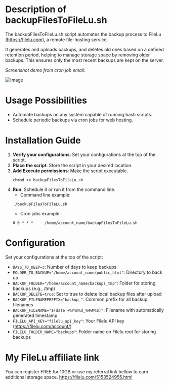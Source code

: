 # Description of backupFilesToFileLu.sh
The backupFilesToFileLu.sh script automates the backup process to FileLu (https://filelu.com), a remote file-hosting service.

It generates and uploads backups, and deletes old ones based on a defined retention period, helping to manage storage space by removing older backups. This ensures only the most recent backups are kept on the server.

*Screenshot demo from cron job email:*

![image](https://github.com/user-attachments/assets/cdc8d533-0cbc-4b75-891a-bee3fe0f3b1d)


# Usage Possibilities
- Automate backups on any system capable of running bash scripts.
- Schedule periodic backups via cron jobs for web hosting.

# Installation Guide
1. **Verify your configurations**: Set your configurations at the top of the script.
2. **Place the script**: Store the script in your desired location.
3. **Add Execute permissions**: Make the script executable.
   ```
   chmod +x backupFilesToFileLu.sh
   ```
4. **Run**: Schedule it or run it from the command line.
   - Command line example:
   ```
   ./backupFilesToFileLu.sh
   ```
   - Cron jobs example:
   ```
   0 0 * * *     /home/account_name/backupFilesToFileLu.sh
   ```

# Configuration
Set your configurations at the top of the script:

- `DAYS_TO_KEEP=3`: Number of days to keep backups
- `FOLDER_TO_BACKUP="/home/account_name/public_html"`: Directory to back up
- `BACKUP_FOLDER="/home/account_name/backups_tmp"`: Folder for storing backups (e.g., /tmp)
- `BACKUP_DELETE=true`: Set to true to delete local backup files after upload
- `BACKUP_FILENAMEPREFIX="backup_"`: Common prefix for all backup filenames
- `BACKUP_FILENAME="$(date +%Y%m%d_%H%M%S)"`: Filename with automatically generated timestamp
- `FILELU_API_KEY="filelu_api_key"`: Your Filelu API key (https://filelu.com/account/)
- `FILELU_FOLDER_NAME="backups"`: Folder name on Filelu root for storing backups

# My FileLu affiliate link
You can register FREE for 10GB or use my referral link bellow to earn additional storage space.
https://filelu.com/5153524955.html 
